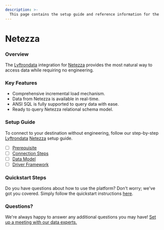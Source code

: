 ```yaml
---
description: >-
  This page contains the setup guide and reference information for the Netezza source connector.
---
```


# Netezza

### Overview

The [Lyftrondata](https://www.lyftrondata.com/) integration for [Netezza](None) provides the most natural way to access data while requiring no engineering.

### Key Features

* Comprehensive incremental load mechanism.
* Data from Netezza is available in real-time.&#x20;
* ANSI SQL is fully supported to query data with ease.
* Ready to query Netezza relational schema model.

### Setup Guide

To connect to your destination without engineering, follow our step-by-step [Lyftrondata](https://www.lyftrondata.com/)  [Netezza](None) setup guide.

* [ ] [Prerequisite](prerequisite.md)
* [ ] [Connection Steps](connection-steps.md)
* [ ] [Data Model](data-model/erd.md)
* [ ] [Driver Framework](driver-framework/)

### Quickstart Steps

Do you have questions about how to use the platform? Don't worry; we've got you covered. Simply follow the quickstart instructions [here](../README.md).

### Questions? <a href="#questions" id="questions"></a>

We're always happy to answer any additional questions you may have! [Set up a meeting with our data experts.](https://www.lyftrondata.com/book-a-meeting/)

